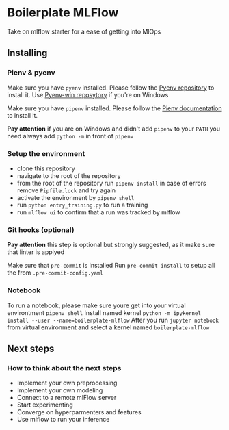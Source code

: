 # Boilerplate MLFlow

Take on mlflow starter for a ease of getting into MlOps

## Installing

### Pienv & pyenv

Make sure you have `pyenv` installed. Please follow the [Pyenv repository](https://github.com/pyenv/pyenv) to install it. Use [Pyenv-win reposytory](https://github.com/pyenv-win/pyenv-win) if you're on Windows

Make sure you have `pipenv` installed. Please follow the [Pienv documentation](https://pipenv-fork.readthedocs.io/en/latest/install.html) to install it.

**Pay attention** if you are on Windows and didn't add `pipenv` to your `PATH` you need always add `python -m` in front of `pipenv`

### Setup the environment
- clone this repository
- navigate to the root of the repository
- from the root of the repository run `pipenv install` in case of errors remove `Pipfile.lock` and try again
- activate the environment by `pipenv shell`
- run `python entry_training.py` to run a training
- run `mlflow ui` to confirm that a run was tracked by mlflow

### Git hooks (optional)

**Pay attention** this step is optional but strongly suggested, as it make sure that linter is applyed

Make sure that `pre-commit` is installed
Run `pre-commit install` to setup all the from `.pre-commit-config.yaml`

### Notebook

To run a notebook, please make sure youre get into your virtual environtment `pipenv shell`
Install named kernel `python -m ipykernel install --user --name=boilerplate-mlflow`
After you run `jupyter notebook` from virtual environment and select a kernel named `boilerplate-mlflow`



## Next steps

### How to think about the next steps

- Implement your own preprocessing
- Implement your own modeling
- Connect to a remote mlFlow server
- Start experimenting
- Converge on hyperparmenters and features
- Use mlflow to run your inference
